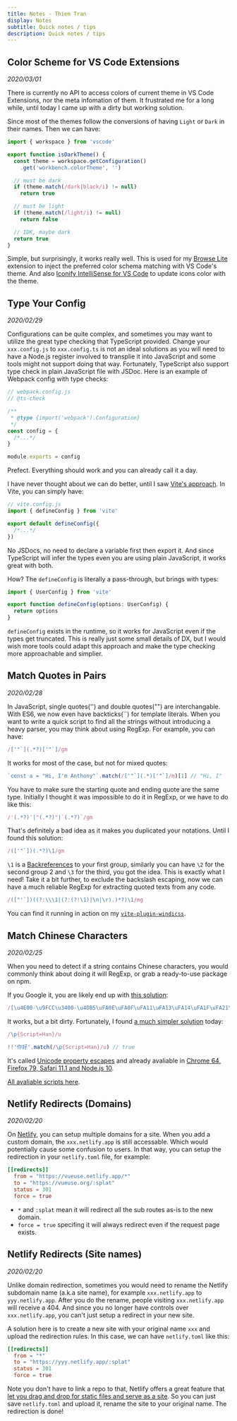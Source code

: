 ```yaml
---
title: Notes - Thien Tran
display: Notes
subtitle: Quick notes / tips
description: Quick notes / tips
---
```


<article>

## Color Scheme for VS Code Extensions

_2020/03/01_

There is currently no API to access colors of current theme in VS Code Extensions, nor the meta infomation of them. It frustrated me for a long while, until today I came up with a dirty but working solution.

Since most of the themes follow the conversions of having `Light` or `Dark` in their names. Then we can have:

```ts
import { workspace } from 'vscode'

export function isDarkTheme() {
  const theme = workspace.getConfiguration()
    .get('workbench.colorTheme', '')

  // must be dark
  if (theme.match(/dark|black/i) != null)
    return true

  // must be light
  if (theme.match(/light/i) != null)
    return false

  // IDK, maybe dark
  return true
}
```

Simple, but surprisingly, it works really well. This is used for my [Browse Lite](https://github.com/antfu/vscode-browse-lite) extension to inject the preferred color schema matching with VS Code's theme. And also [Iconify IntelliSense for VS Code](https://github.com/antfu/vscode-iconify) to update icons color with the theme.

</article>
<article>

## Type Your Config

_2020/02/29_

Configurations can be quite complex, and sometimes you may want to utilize the great type checking that TypeScript provided. Change your `xxx.config.js` to `xxx.config.ts` is not an ideal solutions as you will need to have a Node.js register involved to transplie it into JavaScript and some tools might not support doing that way. Fortunately, TypeScript also support type check in plain JavaScript file with JSDoc. Here is an example of Webpack config with type checks:

```ts
// webpack.config.js
// @ts-check

/**
 * @type {import('webpack').Configuration}
 */
const config = {
  /*...*/
}

module.exports = config
```

Prefect. Everything should work and you can already call it a day.

I have never thought about we can do better, until I saw [Vite's approach](https://vitejs.dev/config/#config-intellisense). In Vite, you can simply have:

```ts
// vite.config.js
import { defineConfig } from 'vite'

export default defineConfig({
  /*...*/
})
```

No JSDocs, no need to declare a variable first then export it. And since TypeScript will infer the types even you are using plain JavaScript, it works great with both.

How? The `defineConfig` is literally a pass-through, but brings with types:

```ts
import { UserConfig } from 'vite'

export function defineConfig(options: UserConfig) {
  return options
}
```

`defineConfig` exists in the runtime, so it works for JavaScript even if the types get truncated. This is really just some small details of DX, but I would wish more tools could adapt this approach and make the type checking more approachable and simplier.

</article>
<article>

## Match Quotes in Pairs

_2020/02/28_

In JavaScript, single quotes('') and double quotes("") are interchangable. With ES6, we now even have backticks(``) for template literals. When you want to write a quick script to find all the strings without introducing a heavy parser, you may think about using RegExp. For example, you can have:

```ts
/['"`](.*?)['"`]/gm
```

It works for most of the case, but not for mixed quotes:

```ts
`const a = "Hi, I'm Anthony"`.match(/['"`](.*)['"`]/m)[1] // "Hi, I"
```

You have to make sure the starting quote and ending quote are the same type. Initially I thought it was impossible to do it in RegExp, or we have to do like this:

```ts
/'(.*?)'|"(.*?)"|`(.*?)`/gm
```

That's definitely a bad idea as it makes you duplicated your notations. Until I found this solution:

```ts
/(['"`])(.*?)\1/gm
```

`\1` is a [Backreferences](https://www.regular-expressions.info/backref.html) to your first group, similarly you can have `\2` for the second group 2 and `\3` for the third, you got the idea. This is exactly what I need! Take it a bit further, to exclude the backslash escaping, now we can have a much reliable RegExp for extracting quoted texts from any code.

```ts
/(["'`])((?:\\\1|(?:(?!\1)|\n|\r).)*?)\1/mg
```

You can find it running in action on my [`vite-plugin-windicss`](https://github.com/windicss/vite-plugin-windicss/blob/571c1d9d9bcbf699038614e6f9fab0ddc62b959b/packages/plugin-utils/src/regexes.ts#L1).

</article>
<article>

## Match Chinese Characters

_2020/02/25_

When you need to detect if a string contains Chinese characters, you would commonly think about doing it will RegExp, or grab a ready-to-use package on npm.

If you Google it, you are likely end up with [this solution](https://stackoverflow.com/a/21113538):

```ts
/[\u4E00-\u9FCC\u3400-\u4DB5\uFA0E\uFA0F\uFA11\uFA13\uFA14\uFA1F\uFA21\uFA23\uFA24\uFA27-\uFA29]|[\ud840-\ud868][\udc00-\udfff]|\ud869[\udc00-\uded6\udf00-\udfff]|[\ud86a-\ud86c][\udc00-\udfff]|\ud86d[\udc00-\udf34\udf40-\udfff]|\ud86e[\udc00-\udc1d]/
```

It works, but a bit dirty. Fortunately, I found [a much simpler solution](https://stackoverflow.com/a/61151122) today:

```ts
/\p{Script=Han}/u
```

```ts
!!'你好'.match(/\p{Script=Han}/u) // true
```

It's called [Unicode property escapes](https://developer.mozilla.org/en-US/docs/Web/JavaScript/Guide/Regular_Expressions/Unicode_Property_Escapes) and already avaliable in [Chrome 64, Firefox 79, Safari 11.1 and Node.js 10](https://developer.mozilla.org/en-US/docs/Web/JavaScript/Guide/Regular_Expressions#browser_compatibility).

[All avaliable scripts here](https://www.regular-expressions.info/unicode.html).

</article>
<article>

## Netlify Redirects (Domains)

_2020/02/20_

On [Netlify](https://netlify.com), you can setup multiple domains for a site. When you add a custom domain, the `xxx.netlify.app` is still accessable. Which would potentially cause some confusion to users. In that way, you can setup the redirection in your `netlify.toml` file, for example:

```toml
[[redirects]]
  from = "https://vueuse.netlify.app/*"
  to = "https://vueuse.org/:splat"
  status = 301
  force = true
```

- `*` and `:splat` mean it will redirect all the sub routes as-is to the new domain.
- `force = true` specifing it will always redirect even if the request page exists.

</article>
<article>

## Netlify Redirects (Site names)

_2020/02/20_

Unlike domain redirection, sometimes you would need to rename the Netlify subdomain name (a.k.a site name), for example `xxx.netlify.app` to `yyy.netlify.app`. After you do the rename, people visiting `xxx.netlify.app` will receive a 404. And since you no longer have controls over `xxx.netlify.app`, you can't just setup a redirect in your new site.

A solution here is to create a new site with your original name `xxx` and upload the redirection rules. In this case, we can have `netlify.toml` like this:

```toml
[[redirects]]
  from = "*"
  to = "https://yyy.netlify.app/:splat"
  status = 301
  force = true
```

Note you don't have to link a repo to that, Netlify offers a great feature that [let you drag and drop for static files and serve as a site](https://app.netlify.com/drop). So you can just save `netlify.toml` and upload it, rename the site to your original name. The redirection is done!

</article>
